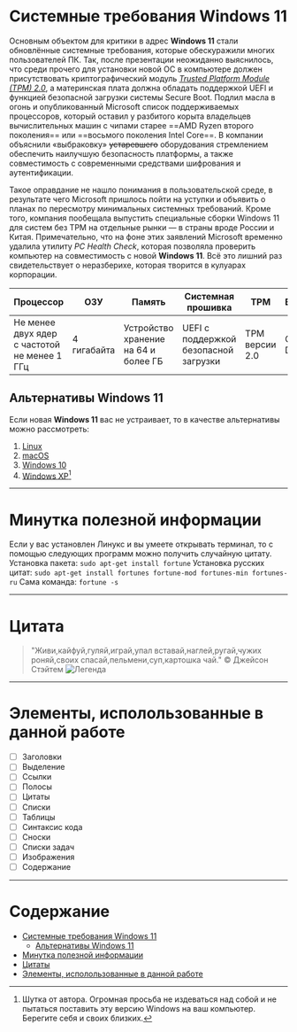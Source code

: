 # Системные требования Windows 11

Основным объектом для критики в адрес **Windows 11** стали обновлённые системные требования, которые обескуражили многих пользователей ПК. Так, после презентации неожиданно выяснилось, что среди прочего для установки новой ОС в компьютере должен присутствовать криптографический модуль [*Trusted Platform Module (TPM) 2.0*](https://learn.microsoft.com/ru-ru/windows/security/hardware-security/tpm/trusted-platform-module-overview), а материнская плата должна обладать поддержкой UEFI и функцией безопасной загрузки системы Secure Boot. Подлил масла в огонь и опубликованный Microsoft список поддерживаемых процессоров, который оставил у разбитого корыта владельцев вычислительных машин с чипами старее ==AMD Ryzen второго поколения== или ==восьмого поколения Intel Core==. В компании объяснили «выбраковку» ~~устаревшего~~ оборудования стремлением обеспечить наилучшую безопасность платформы, а также совместимость с современными средствами шифрования и аутентификации.

Такое оправдание не нашло понимания в пользовательской среде, в результате чего Microsoft пришлось пойти на уступки и объявить о планах по пересмотру минимальных системных требований. Кроме того, компания пообещала выпустить специальные сборки Windows 11 для систем без TPM на отдельные рынки — в страны вроде России и Китая. Примечательно, что на фоне этих заявлений Microsoft временно удалила утилиту *PC Health Check*, которая позволяла проверить компьютер на совместимость с новой **Windows 11**. Всё это лишний раз свидетельствует о неразберихе, которая творится в кулуарах корпорации.

|Процессор |ОЗУ |Память |Системная прошивка  |TPM |Видеоадаптер |
|----|----|----|----|----|----|
|Не менее двух ядер с частотой не менее 1 ГГц|4 гигабайта|Устройство хранение на 64 и более ГБ|UEFI с поддержкой безопасной загрузки|TPM версии 2.0|Совместим с DirectX 12|

## Альтернативы Windows 11
Если новая **Windows 11** вас не устраивает, то в качестве альтернативы можно рассмотреть:
1. [Linux](https://ru.wikipedia.org/wiki/Linux)
2. [macOS](https://ru.wikipedia.org/wiki/MacOS)
3. [Windows 10](https://ru.wikipedia.org/wiki/Windows_10)
4. [Windows XP](https://ru.wikipedia.org/wiki/Windows_XP)[^1]

___
# Минутка полезной информации
Если у вас установлен Линукс и вы умеете открывать терминал, то с помощью следующих программ можно получить случайную цитату.
Установка пакета: ``sudo apt-get install fortune``
Установка русских цитат: ``sudo apt-get install fortunes fortune-mod fortunes-min fortunes-ru``
Сама команда: ``fortune -s``
___
# Цитата
> "Живи,кайфуй,гуляй,играй,упал вставай,наглей,ругай,чужих роняй,своих спасай,пельмени,суп,картошка чай."  © Джейсон Стэйтем
![Легенда](https://zhiznsovkusom.ru/wp-content/uploads/2022/02/38..jpg)

___
# Элементы, исполользованные в данной работе
-[ ] Заголовки
-[ ] Выделение
-[ ] Ссылки
-[ ] Полосы
-[ ] Цитаты
-[ ] Списки
-[ ] Таблицы
-[ ] Синтаксис кода
-[ ] Сноски
-[ ] Списки задач
-[ ] Изображения
-[ ] Содержание
---
# Содержание
- [Системные требования Windows 11](#Системные-требования-Windows-11)
	- [Альтернативы Windows 11](##Альтернативы-Windows-11)
- [Минутка полезной информации](#Минутка-полезной-информации)
- [Цитаты](#Цитаты)
- [Элементы, исполользованные в данной работе](#Элементы,-исполользованные-в-данной-работе)

[^1]: Шутка от автора. Огромная просьба не издеваться над собой и не пытаться поставить эту версию Windows на ваш компьютер. Берегите себя и своих близких.
